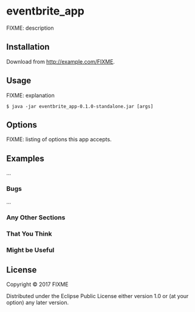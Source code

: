 # eventbrite_app

FIXME: description

## Installation

Download from http://example.com/FIXME.

## Usage

FIXME: explanation

    $ java -jar eventbrite_app-0.1.0-standalone.jar [args]

## Options

FIXME: listing of options this app accepts.

## Examples

...

### Bugs

...

### Any Other Sections
### That You Think
### Might be Useful

## License

Copyright © 2017 FIXME

Distributed under the Eclipse Public License either version 1.0 or (at
your option) any later version.
